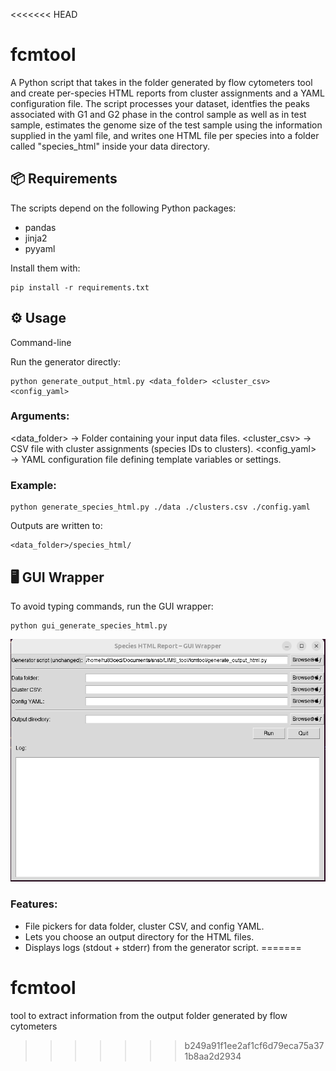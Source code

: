 <<<<<<< HEAD
# fcmtool
A Python script that takes in the folder generated by flow cytometers tool and create per-species HTML reports from cluster assignments and a YAML configuration file. The script processes your dataset, identfies the peaks associated with G1 and G2 phase in the control sample as well as in test sample, estimates the genome size of the test sample using the information supplied in the yaml file, and writes one HTML file per species into a folder called "species_html" inside your data directory.

## 📦 Requirements

The scripts depend on the following Python packages:
- pandas
- jinja2
- pyyaml

Install them with:
```
pip install -r requirements.txt
```

## ⚙️ Usage
Command-line

Run the generator directly:
```
python generate_output_html.py <data_folder> <cluster_csv> <config_yaml>
```

### Arguments:
<data_folder> → Folder containing your input data files.
<cluster_csv> → CSV file with cluster assignments (species IDs to clusters).
<config_yaml> → YAML configuration file defining template variables or settings.

### Example:
```
python generate_species_html.py ./data ./clusters.csv ./config.yaml
```
Outputs are written to:
```
<data_folder>/species_html/
```

## 🖥️ GUI Wrapper
To avoid typing commands, run the GUI wrapper:
```
python gui_generate_species_html.py
```
 ![screenshot of GUI](picture/gui_screenshot.png)

### Features:

 - File pickers for data folder, cluster CSV, and config YAML.
 - Lets you choose an output directory for the HTML files.
 -  Displays logs (stdout + stderr) from the generator script.
=======
# fcmtool
tool to extract information from the output folder generated by flow cytometers
>>>>>>> b249a91f1ee2af1cf6d79eca75a371b8aa2d2934
